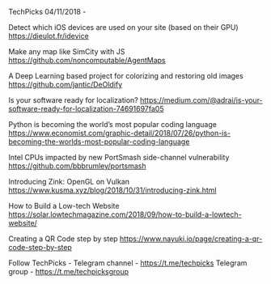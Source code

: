 TechPicks 04/11/2018 -

Detect which iOS devices are used on your site (based on their GPU)
https://dieulot.fr/idevice

Make any map like SimCity with JS
https://github.com/noncomputable/AgentMaps

A Deep Learning based project for colorizing and restoring old images
https://github.com/jantic/DeOldify

Is your software ready for localization?
https://medium.com/@adrai/is-your-software-ready-for-localization-74691697fa05

Python is becoming the world’s most popular coding language
https://www.economist.com/graphic-detail/2018/07/26/python-is-becoming-the-worlds-most-popular-coding-language

Intel CPUs impacted by new PortSmash side-channel vulnerability
https://github.com/bbbrumley/portsmash

Introducing Zink: OpenGL on Vulkan
https://www.kusma.xyz/blog/2018/10/31/introducing-zink.html

How to Build a Low-tech Website
https://solar.lowtechmagazine.com/2018/09/how-to-build-a-lowtech-website/

Creating a QR Code step by step
https://www.nayuki.io/page/creating-a-qr-code-step-by-step

Follow TechPicks -
Telegram channel - https://t.me/techpicks
Telegram group - https://t.me/techpicksgroup